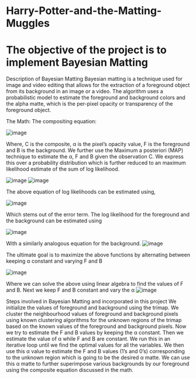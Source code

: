# Harry-Potter-and-the-Matting-Muggles

# The objective of the project is to implement Bayesian Matting

Description of Bayesian Matting
Bayesian matting is a technique used for image and video editing that allows for the extraction of a foreground object from its background in an image or a video. The algorithm uses a probabilistic model to estimate the foreground and background colors and the alpha matte, which is the per-pixel opacity or transparency of the foreground object.

The Math: 
The compositing equation:

![image](https://user-images.githubusercontent.com/117815807/229576357-7e12d244-b296-4083-816e-004a4badda85.png)

Where, C is the composite, α is the pixel’s opacity value, F is the foreground and B is the background.
We further use the Maximum a posteriori (MAP) technique to estimate the α, F and B given the observation C. We express this over a probability distribution which is further reduced to an maximum likelihood estimate of the sum of log likelihood.

![image](https://user-images.githubusercontent.com/117815807/229576513-46fe39cd-a570-44d9-b7bc-ce3fe1e4e6ab.png)
![image](https://user-images.githubusercontent.com/117815807/229576542-3c2102b8-5470-4bee-8fba-47e3fa40966b.png)

The above equation of log likelihoods can be estimated using,

![image](https://user-images.githubusercontent.com/117815807/229576603-7e3fe3da-2199-47a6-ae58-01661c96d228.png)

Which stems out of the error term. The log likelihood for the foreground and the background can be estimated using 

![image](https://user-images.githubusercontent.com/117815807/229576657-085780d8-133a-4d0b-b8ca-27ee41bcd2ac.png)

With a similarly analogous equation for the background. 
![image](https://user-images.githubusercontent.com/117815807/229576574-539cb2d2-e44b-498f-be00-7e3a3393cc2f.png)

The ultimate goal is to maximize the above functions by alternating between keeping α constant and varying F and B

![image](https://user-images.githubusercontent.com/117815807/229576758-c245b752-38c2-41d7-846b-e2aea84e914a.png)

Where we can solve the above using linear algebra to find the values of F and B. Next we keep F and B constant and vary the α
![image](https://user-images.githubusercontent.com/117815807/229576791-40dde41e-0138-4278-a849-f05b22b70cc7.png)


Steps involved in Bayesian Matting and incorporated in this project
We initialize the values of foreground and background using the trimap. 
We cluster the neighbourhood values of foreground and background pixels using known clustering algorithms for the unknown regions of the trimap based on the known values of the foreground and background pixels.
Now we try to estimate the F and B values by keeping the α constant.
Then we estimate the value of α while F and B are constant. We run this in an iterative loop until we find the optimal values for all the variables.
We then use this α value to estimate the F and B values (1’s and 0’s) corresponding to the unknown region which is going to be the desired α matte. 
We can use this α matte to further superimpose various backgrounds by our foreground using the composite equation discussed in the math.
